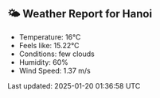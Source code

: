 <!-- WEATHER-START -->
## 🌤 Weather Report for Hanoi

- Temperature: 16°C
- Feels like: 15.22°C
- Conditions: few clouds
- Humidity: 60%
- Wind Speed: 1.37 m/s

Last updated: 2025-01-20 01:36:58 UTC
<!-- WEATHER-END -->
